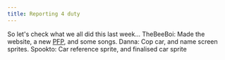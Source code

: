 ```yaml
---
title: Reporting 4 duty
---
```

So let's check what we all did this last week...
TheBeeBoi: Made the website, a new [PFP](https://cdn.discordapp.com/attachments/901685203033018408/940454909478838302/pixil-frame-05.png), and some songs.
Danna: Cop car, and name screen sprites.
Spookto: Car reference sprite, and finalised car sprite